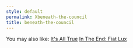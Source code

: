```yaml
---
style: default
permalink: Xbeneath-the-council
title: beneath-the-council
---
```

You may also like:
[It's All True](http://scp-wiki.net/this-is-the-real-life)
[In The End: Fiat Lux](http://scp-wiki.net/intheendfiatlux)